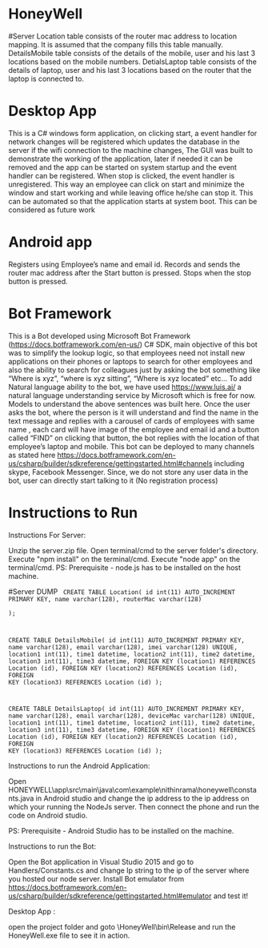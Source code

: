 # HoneyWell
#Server
Location table consists of the router mac address to location mapping. It is assumed that the company fills this table manually.
DetailsMobile table consists of the details of the mobile, user and his last 3 locations based on the mobile numbers.
DetialsLaptop table consists of the details of laptop, user and his last 3 locations based on the router that the laptop is connected to.

# Desktop App
 This is a C# windows form application, on clicking start, a event handler for network changes will be registered which updates the database in the  server if the wifi connection to the machine changes, The GUI was built to demonstrate the working of the application, later if needed it can be removed and the app can be started on system startup and the event handler can be registered. When stop is clicked, the event handler is unregistered. This way an employee can click on start and minimize the window and start working and while leaving office he/she can stop it. This can be automated so that the application starts at system boot. This can be considered as future work

# Android app
Registers using Employee’s name and email id.
Records and sends the router mac address after the Start button is pressed.
Stops when the stop button is pressed.

# Bot Framework
This is a Bot developed using Microsoft Bot Framework (https://docs.botframework.com/en-us/) C# SDK, main objective of this bot was to simplify the lookup logic, so that employees need not install new applications on their phones or laptops to search for other employees and also the ability to search for colleagues just by asking the bot something like “Where is xyz”, “where is xyz sitting”, “Where is xyz located” etc… To add Natural language ability to the bot, we have used https://www.luis.ai/ a natural language understanding service by Microsoft which is free for now. Models to understand the above sentences was built here. Once the user asks the bot, where the person is it will understand and find the name in the text message and replies with a carousel of cards of employees with same name , each card will have image of the employee and email id and a button called “FIND” on clicking that button, the bot replies with the location of that employee’s laptop and mobile. This bot can be deployed to many channels as stated here https://docs.botframework.com/en-us/csharp/builder/sdkreference/gettingstarted.html#channels including skype, Facebook Messenger. Since, we do not store any user data in the bot, user can directly start talking to it (No registration process)

# Instructions to Run
Instructions For Server:

Unzip the server.zip file.
Open terminal/cmd to the server folder's directory.
Execute "npm install" on the terminal/cmd.
Execute "node app" on the terminal/cmd.
PS: Prerequisite - node.js has to be installed on the host machine.

#Server DUMP
<code>
CREATE TABLE Location(
    id int(11) AUTO_INCREMENT PRIMARY KEY,
    name varchar(128),
    routerMac varchar(128)  
);


CREATE TABLE DetailsMobile(
    id int(11) AUTO_INCREMENT PRIMARY KEY,
    name varchar(128),
    email varchar(128),
    imei varchar(128) UNIQUE,
    location1 int(11),
    time1 datetime,
    location2 int(11),
    time2 datetime,
    location3 int(11),
    time3 datetime,
    FOREIGN KEY (location1) REFERENCES Location (id),
    FOREIGN KEY (location2) REFERENCES Location (id),
    FOREIGN KEY (location3) REFERENCES Location (id)
);

CREATE TABLE DetailsLaptop(
    id int(11) AUTO_INCREMENT PRIMARY KEY,
    name varchar(128),
    email varchar(128),
    deviceMac varchar(128) UNIQUE,
    location1 int(11),
    time1 datetime,
    location2 int(11),
    time2 datetime,
    location3 int(11),
    time3 datetime,
    FOREIGN KEY (location1) REFERENCES Location (id),
    FOREIGN KEY (location2) REFERENCES Location (id),
    FOREIGN KEY (location3) REFERENCES Location (id)
);
</code>

Instructions to run the Android Application:

Open HONEYWELL\app\src\main\java\com\example\nithinrama\honeywell\constants.java in Android studio and change the ip address to the ip address on which your running the NodeJs server. Then connect the phone and run the code on Android studio.

PS: Prerequisite - Android Studio has to be installed on the machine.

Instructions to run the Bot:

Open the Bot application in Visual Studio 2015 and go to Handlers/Constants.cs and change Ip string to the ip of the server where you hosted our node server. Install Bot emulator from https://docs.botframework.com/en-us/csharp/builder/sdkreference/gettingstarted.html#emulator and test it!

Desktop App : 

open the project folder and goto \HoneyWell\bin\Release and run the HoneyWell.exe file to see it in action.
